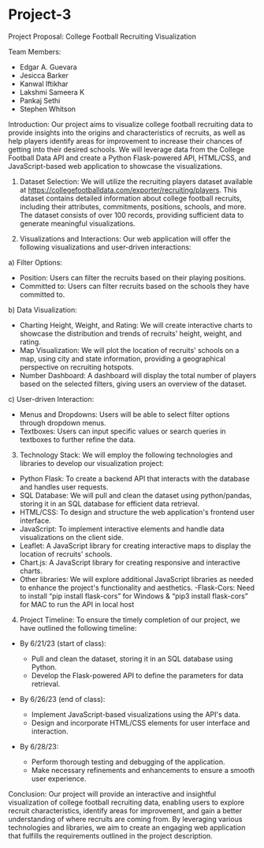 # Project-3

Project Proposal: College Football Recruiting Visualization

Team Members:
-	Edgar A. Guevara
-	Jesicca Barker
-	Kanwal Iftikhar
-	Lakshmi Sameera K
-	Pankaj Sethi
-	Stephen Whitson

Introduction:
Our project aims to visualize college football recruiting data to provide insights into the origins and characteristics of recruits, as well as help players identify areas for improvement to increase their chances of getting into their desired schools. We will leverage data from the College Football Data API and create a Python Flask-powered API, HTML/CSS, and JavaScript-based web application to showcase the visualizations.

1. Dataset Selection:
We will utilize the recruiting players dataset available at https://collegefootballdata.com/exporter/recruiting/players. This dataset contains detailed information about college football recruits, including their attributes, commitments, positions, schools, and more. The dataset consists of over 100 records, providing sufficient data to generate meaningful visualizations.

2. Visualizations and Interactions:
Our web application will offer the following visualizations and user-driven interactions:

a) Filter Options:
   - Position: Users can filter the recruits based on their playing positions.
   - Committed to: Users can filter recruits based on the schools they have committed to.


b) Data Visualization:
   - Charting Height, Weight, and Rating: We will create interactive charts to showcase the distribution and trends of recruits' height, weight, and rating.
   - Map Visualization: We will plot the location of recruits' schools on a map, using city and state information, providing a geographical perspective on recruiting hotspots.
   - Number Dashboard: A dashboard will display the total number of players based on the selected filters, giving users an overview of the dataset.

c) User-driven Interaction:
   - Menus and Dropdowns: Users will be able to select filter options through dropdown menus.
   - Textboxes: Users can input specific values or search queries in textboxes to further refine the data.

3. Technology Stack:
We will employ the following technologies and libraries to develop our visualization project:

- Python Flask: To create a backend API that interacts with the database and handles user requests.
- SQL Database: We will pull and clean the dataset using python/pandas, storing it in an SQL database for efficient data retrieval.
- HTML/CSS: To design and structure the web application's frontend user interface.
- JavaScript: To implement interactive elements and handle data visualizations on the client side.
- Leaflet: A JavaScript library for creating interactive maps to display the location of recruits' schools.
- Chart.js: A JavaScript library for creating responsive and interactive charts.
- Other libraries: We will explore additional JavaScript libraries as needed to enhance the project's functionality and aesthetics.
-Flask-Cors: Need to install “pip install flask-cors” for Windows & “pip3 install flask-cors” for MAC to run the API in local host


4. Project Timeline:
To ensure the timely completion of our project, we have outlined the following timeline:

- By 6/21/23 (start of class):
  - Pull and clean the dataset, storing it in an SQL database using Python.
  - Develop the Flask-powered API to define the parameters for data retrieval.

- By 6/26/23 (end of class):
  - Implement JavaScript-based visualizations using the API's data.
  - Design and incorporate HTML/CSS elements for user interface and interaction.

- By 6/28/23:
  - Perform thorough testing and debugging of the application.
  - Make necessary refinements and enhancements to ensure a smooth user experience.

Conclusion:
Our project will provide an interactive and insightful visualization of college football recruiting data, enabling users to explore recruit characteristics, identify areas for improvement, and gain a better understanding of where recruits are coming from. By leveraging various technologies and libraries, we aim to create an engaging web application that fulfills the requirements outlined in the project description.
